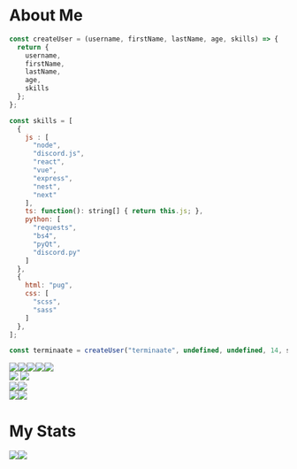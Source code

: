 # About Me
```js
const createUser = (username, firstName, lastName, age, skills) => {
  return {
    username,
    firstName,
    lastName,
    age,
    skills
  };
};

const skills = [
  {
    js : [
      "node",
      "discord.js",
      "react",
      "vue",
      "express",
      "nest",
      "next"
    ],
    ts: function(): string[] { return this.js; },
    python: [
      "requests",
      "bs4",
      "pyQt",
      "discord.py"
    ]
  },
  {
    html: "pug",
    css: [
      "scss",
      "sass"
    ]
  },
];

const terminaate = createUser("terminaate", undefined, undefined, 14, skills);
```

<div style="display : flex">
  <img src="https://img.shields.io/badge/JavaScript-F7DF1E?style=for-the-badge&logo=javascript&logoColor=black"/>
  <img src="https://img.shields.io/badge/Node.js-43853D?style=for-the-badge&logo=node.js&logoColor=white"/>
  <img src="https://img.shields.io/badge/Express.js-404D59?style=for-the-badge"/>
  <img src="https://img.shields.io/badge/React-20232A?style=for-the-badge&logo=react&logoColor=61DAFB"/>
  <img src="https://img.shields.io/badge/Vue.js-35495E?style=for-the-badge&logo=vue.js&logoColor=4FC08D">
</div>

<img src="https://img.shields.io/badge/TypeScript-007ACC?style=for-the-badge&logo=typescript&logoColor=white"/>
<img src="https://img.shields.io/badge/Python-3776AB?style=for-the-badge&logo=python&logoColor=white"/>

<div style="display : flex">
  <img src="https://img.shields.io/badge/HTML5-E34F26?style=for-the-badge&logo=html5&logoColor=white"/>
  <img src="https://img.shields.io/badge/Pug-A86454.svg?style=for-the-badge&logo=Pug&logoColor=white"/>
</div>

<div style="display : flex">
  <img src="https://img.shields.io/badge/CSS3-1572B6?style=for-the-badge&logo=css3&logoColor=white"/>
  <img src="https://img.shields.io/badge/Sass-CC6699.svg?style=for-the-badge&logo=Sass&logoColor=white"/>
</div>


# My Stats
<div style="display : flex; align-items : center">
  <img align="center" src="https://github-readme-stats.vercel.app/api/top-langs/?username=terminaate&theme=omni&hide_border=true&border_radius=15px"/>
  <img align="center" src="https://github-readme-stats.vercel.app/api?username=terminaate&theme=omni&hide_border=true&border_radius=15px"/>
</div>
